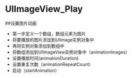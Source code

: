 # UIImageView_Play
##设置图片动画
- 第一步定义一个数组，数组元素为图片
- 将要播放的图片添加到UIImage实例对象中
- 再将实例对象添加到数组中
- 将数组添加到UIImageView实例对象中（animationImages）
- 设置播放时间(animationDuration)
- 设置重复次数（animationRepeatCount）
- 启动（startAnimation）
